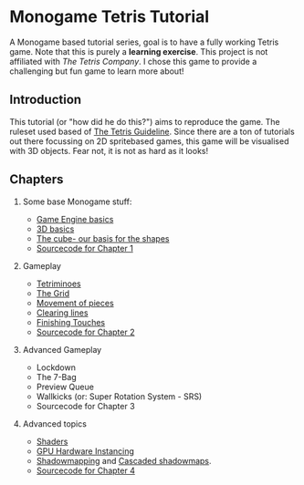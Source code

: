 # Monogame Tetris Tutorial
A Monogame based tutorial series, goal is to have a fully working Tetris game. Note that this is purely a **learning exercise**. This project is not affiliated with _The Tetris Company_. I chose this game to provide a challenging but fun game to learn more about!

## Introduction
This tutorial (or "how did he do this?") aims to reproduce the game. The ruleset used based of [The Tetris Guideline](https://tetris.wiki/Tetris_Guideline). Since there are a ton of tutorials out there focussing on 2D spritebased games, this game will be visualised with 3D objects. Fear not, it is not as hard as it looks!

## Chapters

1. Some base Monogame stuff:
   * [Game Engine basics](Docs/1-1-GameEngineBasics.md)
   * [3D basics](Docs/1-2-ThreeDeeBasics.md)
   * [The cube- our basis for the shapes](Docs/1-3-TheCube.md)
   * [Sourcecode for Chapter 1](https://github.com/Felsir/MonogameTetrisTutorial/tree/main/src/Chapter1)

2. Gameplay
   * [Tetriminoes](Docs/2-1-Tetriminos.md)
   * [The Grid](Docs/2-2-TheGrid.md)
   * [Movement of pieces](Docs/2-3-MovingPieces.md)
   * [Clearing lines](Docs/2-4-CheckingLines.md)
   * [Finishing Touches](Docs/2-5-FinishingTouches.md)
   * [Sourcecode for Chapter 2](https://github.com/Felsir/MonogameTetrisTutorial/tree/main/src/Chapter2)

3. Advanced Gameplay
   * Lockdown
   * The 7-Bag
   * Preview Queue
   * Wallkicks (or: Super Rotation System - SRS)
   * Sourcecode for Chapter 3

4. Advanced topics
   * [Shaders](Docs/4-1-Shaders.md)
   * [GPU Hardware Instancing](Docs/4-2-HardwareInstancing.md)
   * [Shadowmapping](Docs/4-3-Shadowmapping.md) and [Cascaded shadowmaps](Docs/4-3CC-CascadingShadowmapping.md).
   * [Sourcecode for Chapter 4](https://github.com/Felsir/MonogameTetrisTutorial/tree/main/src)

